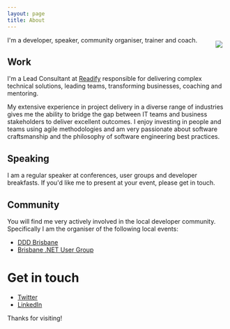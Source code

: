 ```yaml
---
layout: page
title: About
---
```


<div style="float: right; margin: 10px;">
    <img src="{{ site.baseurl }}public/images/profile.png">
  </div>

<p>I'm a developer, speaker, community organiser, trainer and coach.</p>

  
## Work
I'm a Lead Consultant at [Readify](https://readify.net/) responsible for delivering complex technical solutions, leading teams, transforming businesses, coaching and mentoring.

My extensive experience in project delivery in a diverse range of industries gives me the ability to bridge the gap between IT teams and business stakeholders to deliver excellent outcomes. I enjoy investing in people and teams using agile methodologies and am very passionate about software craftsmanship and the philosophy of software engineering best practices.

## Speaking
I am a regular speaker at conferences, user groups and developer breakfasts. If you'd like me to present at your event, please get in touch.

## Community
You will find me very actively involved in the local developer community. Specifically I am the organiser of the following local events:
* [DDD Brisbane](http://dddbrisbane.com)
* [Brisbane .NET User Group](https://www.meetup.com/Brisbane-Net-User-Group/)

# Get in touch
* [Twitter](https://twitter.com/David_Cook)
* [LinkedIn](https://www.linkedin.com/in/david-cook-353b824/)




Thanks for visiting!
